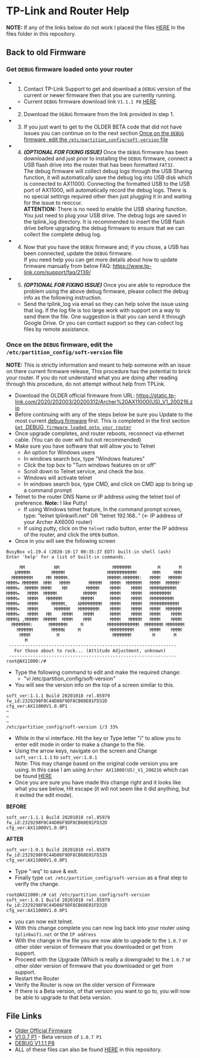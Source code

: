 # TP-Link and Router Help

**NOTE:** If any of the links below do not work I placed the files [HERE](https://github.com/samadril/tech-help/tree/main/tplink/files) In the files folder in this repository.

## Back to old Firmware

### Get `DEBUG` firmware loaded onto your router
- 1. Contact TP-Link Support to get and download a `DEBUG` version of the current or newer firmware then that you are currently running.
  - Current `DEBUG` firmware download link `V1.1.1 P8`  [HERE](https://static.tp-link.com/2020/202010/20201019/ax11000v1-up-ver1-1-1-P8[20201018-rel85979]_beta_2020-10-19_12.57.49.zip)
- 2. Download the `DEBUG` firmware from the link provided in step 1.
- 3. If you just want to get to the OLDER BETA code that did not have issues you can continue on to the next section [Once on the `DEBUG` firmware, edit the `/etc/partition_config/soft-version` file](#once-on-the-debug-firmware-edit-the-etcpartition_configsoft-version-file)
- 4. ***(OPTIONAL FOR FIXING ISSUE)*** Once the `DEBUG` firmware has been downloaded and just prior to installing the `DEBUG` firmware, connect a USB flash drive into the router that has been formatted `FAT32`. <BR> The debug firmware will collect debug logs through the USB Sharing function, it will automatically save the debug log into USB disk which is connected to AX11000. Connecting  the formatted USB to the USB port of AX11000, will automatically record the debug logs. There is no special settings required other then just plugging it in and waiting for the issue to reoccur.<BR>**ATTENTION:** There is no need to enable the USB sharing function. You just need to plug your USB drive. The debug logs are saved in the tplink_log directory. It is recommended to insert the USB flash drive before upgrading the debug firmware to ensure that we can collect the complete debug log.
- 4. Now that you have the `DEBUG` firmware and; if you chose, a USB has been connected, update the `DEBUG` firmware. <BR> If you need help you can get more details about how to update firmware manually from below FAQ:
https://www.tp-link.com/support/faq/2139/
- 5. ***(OPTIONAL FOR FIXING ISSUE)*** Once you are able to reproduce the problem using the above debug firmware, please collect the debug info as the following instruction.
  - Send the tplink_log via email so they can help solve the issue using that log. If the log file is too large work with support on a way to send them the file. One suggestion is that you can send it through Google Drive. Or you can contact support so they can collect log files by remote assistance.

### Once on the `DEBUG` firmware, edit the `/etc/partition_config/soft-version` file
**NOTE:** This is strictly information and meant to help someone with an issue on there current firmware release, This procedure has the potential to brick your router. If you do not understand what you are doing after reading through this procedure, do not attempt without help from TPLink.

- Download the OLDER official firmware from URL:  https://static.tp-link.com/2020/202003/20200312/Archer%20AX11000(US)_V1_200216.zip
- Before continuing with any of the steps below be sure you Update to the most current [debug firmware](https://static.tp-link.com/2020/202010/20201019/ax11000v1-up-ver1-1-1-P8[20201018-rel85979]_beta_2020-10-19_12.57.49.zip) first. This is completed in the first section [`Get `DEBUG` firmware loaded onto your router`](#get-debug-firmware-loaded-onto-your-router)
- Once upgrade completes, and router reboots, reconnect via ethernet cable. (You can do over wifi but not recommended)
- Make sure you have software that will allow you to Telnet
  - An option for Windows users
  - In windows search box, type "Windows features"
  - Click the top box to "Turn windows features on or off"
  - Scroll down to Telnet service, and check the box.
  - Windows will activate telnet
  - In windows search box, type CMD, and click on CMD app to bring up a command prompt
- Telnet to the router DNS Name or IP address using the telnet tool of preference. **Note:** I like Putty!
  - If using Windows telnet feature, In the command prompt screen, type: "telnet tplinkwifi.net" OR "telnet 192.168.*.*" (<- IP address of your Archer AX6000 router)
  - If using putty, click on the `telnet` radio button, enter the IP address of the router, and click the `OPEN` button.
- Once in you will see the following screen

```
BusyBox v1.19.4 (2020-10-17 00:35:37 EDT) built-in shell (ash)
Enter 'help' for a list of built-in commands.

     MM           NM                    MMMMMMM          M       M
   $MMMMM        MMMMM                MMMMMMMMMMM      MMM     MMM
  MMMMMMMM     MM MMMMM.              MMMMM:MMMMMM:   MMMM   MMMMM
MMMM= MMMMMM  MMM   MMMM       MMMMM   MMMM  MMMMMM   MMMM  MMMMM'
MMMM=  MMMMM MMMM    MM       MMMMM    MMMM    MMMM   MMMMNMMMMM
MMMM=   MMMM  MMMMM          MMMMM     MMMM    MMMM   MMMMMMMM
MMMM=   MMMM   MMMMMM       MMMMM      MMMM    MMMM   MMMMMMMMM
MMMM=   MMMM     MMMMM,    NMMMMMMMM   MMMM    MMMM   MMMMMMMMMMM
MMMM=   MMMM      MMMMMM   MMMMMMMM    MMMM    MMMM   MMMM  MMMMMM
MMMM=   MMMM   MM    MMMM    MMMM      MMMM    MMMM   MMMM    MMMM
MMMM$ ,MMMMM  MMMMM  MMMM    MMM       MMMM   MMMMM   MMMM    MMMM
  MMMMMMM:      MMMMMMM     M         MMMMMMMMMMMM  MMMMMMM MMMMMMM
    MMMMMM       MMMMN     M           MMMMMMMMM      MMMM    MMMM
     MMMM          M                    MMMMMMM        M       M
       M
 ---------------------------------------------------------------
   For those about to rock... (Attitude Adjustment, unknown)
 ---------------------------------------------------------------
root@AX11000:/#

```

- Type the following command to edit and make the required change:
  - "vi /etc/partition_config/soft-version"
- You will see the version info on the top of a screen similar to this.

```
soft_ver:1.1.1 Build 20201018 rel.85979
fw_id:2329298F0C44D86F9DF8CB60E01FD32D
cfg_ver:AX11000V1.0.0P1
~
~
~
/etc/partition_config/soft-version 1/3 33%
```

- While in the vi interface. Hit the <insert> key or Type letter "i" to allow you to enter edit mode
in order to make a change to the file.
- Using the arrow keys, navigate on the screen and Change `soft_ver:1.1.1` to `soft_ver:1.0.1`<BR>Note: This may change based on the original code version you are using. In this case I am using `Archer AX11000(US)_V1_200216` which can be found [HERE](https://static.tp-link.com/2020/202003/20200312/Archer%20AX11000(US)_V1_200216.zip)
- Once you are sure you have made this change right and it looks like what you see below, Hit escape (it will not seem like it did anything, but it exited the edit mode).<BR>

**BEFORE**<BR>
```
soft_ver:1.1.1 Build 20201018 rel.85979
fw_id:2329298F0C44D86F9DF8CB60E01FD32D
cfg_ver:AX11000V1.0.0P1
```

**AFTER**<BR>
```
soft_ver:1.0.1 Build 20201018 rel.85979
fw_id:2329298F0C44D86F9DF8CB60E01FD32D
cfg_ver:AX11000V1.0.0P1
```

- Type ":wq" to save & exit.  
- Finally type `cat /etc/partition_config/soft-version` as a final step to verify the change.
```
root@AX11000:/# cat /etc/partition_config/soft-version
soft_ver:1.0.1 Build 20201018 rel.85979
fw_id:2329298F0C44D86F9DF8CB60E01FD32D
cfg_ver:AX11000V1.0.0P1
```

- you can now exit telnet.
- With this change complete you can now log back into your router using `tplinkwifi.net` or the `IP address`
- With the change in the file you are now able to upgrade to the `1.0.7` or other older version of firmware that you downloaded or get from support.
- Proceed with the Upgrade (Which is really a downgrade) to the `1.0.7` or other older version of firmware that you downloaded or get from support.
- Restart the Router
- Verify the Router is now on the older version of Firmware
- If there is a Beta version, of that version you want to go to, you will now be able to upgrade to that beta version.

## File Links

- [Older Official Firmware](https://static.tp-link.com/2020/202003/20200312/Archer%20AX11000(US)_V1_200216.zip)
- [V1.0.7 P1](https://static.tp-link.com/2020/202003/20200317/ax11000v1-up-ver1-0-7-P1[20200311-rel7814]_sign_2020-03-11_14.42.54.zip) - Beta version of `1.0.7 P1`
- [DEBUG V1.1.1 P8](https://static.tp-link.com/2020/202010/20201019/ax11000v1-up-ver1-1-1-P8[20201018-rel85979]_beta_2020-10-19_12.57.49.zip)
- ALL of these files can also be found [HERE](https://github.com/samadril/tech-help/tree/main/tplink/files) in this repository.
